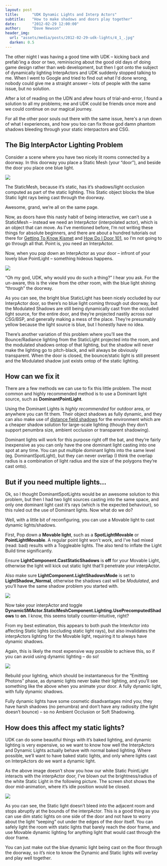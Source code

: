 ```yaml
---
layout: post
title:      "UDK Dynamic Lights and Interp Actors"
subtitle:   "How to make shadows and doors play together"
date:       "2012-02-29 12:00:00"
author:     "Dave Newson"
header_img:
  url: "assets/media/posts/2012-02-29-udk-lights/4_1_.jpg"
  darken: 0.5
---
```


The other night I was having a good time with UDK – kicking back and prefab'ing a door or two, reminiscing about the good old days of doing game design rather than web development, but then I got onto the subject of dynamically lighting InterpActors and UDK suddenly stopped talking to me. When I went to Google and tried to find out what I'd done wrong, nobody could give me a straight answer – lots of people with the same issue, but no solution.

After a lot of reading on the UDN and afew hours of trial-and-error, I found a solution to all my problems; me and UDK could be friends once more and we could continue on our magical journey.

For all the other poor souls out there with the same issue, here's a run down of what I experiences, and how you too can fix those god damn phantom shadows bleeding through your static interpactors and CSG.


## The Big InterpActor Lighting Problem

Consider a scene where you have two nicely lit rooms connected by a doorway. In this doorway you place a Static Mesh (your “door”), and beside the door you place one blue light.

[![](/assets/media/posts/2012-02-29-udk-lights/0_1_.jpg?w=500&tok=e4f71e)](/assets/media/posts/2012-02-29-udk-lights/0_1_.jpg "tutorials:udk:intep-lighting:0_1_.jpg")

The StaticMesh, because it’s static, has it’s shadows/light occlusion computed as part of the static lighting. This Static object blocks the blue Static light rays being cast through the doorway.

Awesome, grand, we’re all on the same page.

Now, as doors have this nasty habit of being interactive, we can’t use a StaticMesh – instead we need an InterpActor (interpolated actor), which is an object that can move. As I’ve mentioned before, I’m not writing these things for absolute beginners, and there are about a hundred tutorials out there for [Getting To Know Kismet](http://www.youtube.com/watch?v=qJOWW4pVxoo "http://www.youtube.com/watch?v=qJOWW4pVxoo") and [How Do I Door 101](http://www.youtube.com/watch?v=XUOakBgNLoY "http://www.youtube.com/watch?v=XUOakBgNLoY"), so I’m not going to go through all that. Point is, you need an InterpActor.

Now, when you pop down an InterpActor as your door – infront of your lovely blue PointLight – something hideous happens.

[![](/assets/media/posts/2012-02-29-udk-lights/1_1_.jpg?w=500&tok=b64ffc)](/assets/media/posts/2012-02-29-udk-lights/1_1_.jpg "tutorials:udk:intep-lighting:1_1_.jpg")

“Oh my god, UDK, why would you do such a thing?” I hear you ask. For the un-aware, this is the view from the other room, with the blue light shining “through” the doorway.

As you can see, the bright blue StaticLight has been nicely occluded by our InterpActor door, so there’s no blue light coming through out doorway, but the Modulated Shadows are still being dynamically cast from the occluded light source, for the entire door, and they’re projected nastily across our CSG/BSP, and generally making a mess of the place. They’re presumably yellow because the light source is blue, but I honestly have no idea.

There’s another variation of this problem where you’ll see the Bounce/Radiance lighting from the StaticLight projected into the room, and the modulated shadows ontop of that lighting, but the shadow will never make the lighting go to pitch-black, and will always be obviously transparent. When the door is closed, the bounce/static light is still present and the Modulated shadow just exists ontop of the static lighting.



## How can we fix it

There are a few methods we can use to fix this little problem. The most common and highly recommended method is to use a Dominant light source, such as **DominantPointLight**.

Using the Dominant Lights is _highly recommended_ for outdoor area, or anywhere you can fit them. Their object shadows as fully dynamic, and they can also make use of [distance field shadows](http://udn.epicgames.com/Three/DistanceFieldShadows.html "http://udn.epicgames.com/Three/DistanceFieldShadows.html") for the environment which are a cheaper shadow solution for large-scale lighting (though they don’t support penumbra size, ambient occlusion or transparent shadowing).

Dominant lights will work for this purpose right off the bat, and they’re fairly inexpensive as you can only have the one dominant light casting into one spot at any time. You can put multiple dominant lights into the same level (eg. DominantSpotLight), but they can never overlap (I think the overlap radius is a combination of light radius and the size of the polygons they’re cast onto).



## But if you need multiple lights...

Ok, so I thought DominantSpotLights would be an awesome solution to this problem, but then I had two light sources casting into the same space, and only one dominant light cast it’s rays (which is the expected behaviour), so this ruled out the use of Dominant lights. Now what do we do?

Well, with a little bit of reconfiguring, you can use a Movable light to cast dynamic lights/shadows.

First, Pop down a **Movable light**, such as a **SpotLightMovable** or **PointLightMovable**. A regular point light won’t work, and I’ve had mixed (read: bad) results with a Toggleable lights. The also tend to inflate the Light Build time significantly.

Ensure **LightComponent.CastStaticShadows** is **off** for your Movable Light, otherwise the light will kick out static light that’ll penetrate your interpActor.

Also make sure **LightComponent.LightShadowsMode** is set to **LightShadow_Normal**, otherwise the shadows cast will be _Modulated_, and you’ll have the same shadow problem you started with.

[![](/assets/media/posts/2012-02-29-udk-lights/2-1024x410_1_.jpg?w=500&tok=75e8cd)](/assets/media/posts/2012-02-29-udk-lights/2-1024x410_1_.jpg "tutorials:udk:intep-lighting:2-1024x410_1_.jpg")

Now take your interpActor and toggle **DynamicSMActor.StaticMeshComponent.Lighting.UsePrecomputedShadows** to **on**. I know, this seems totally counter-intuitive, right?

From my best estimation, this appears to both push the InterActor into affecting Static lights (occluding static light rays), but also invalidates the interpActors lighting for the Movable light, requiring it to always have dynamic shadows.

Again, this is likely the most expensive way possible to achieve this, so if you can avoid using dynamic lighting – do so!

![](/assets/media/posts/2012-02-29-udk-lights/4_1_.gif)

Rebuild your lighting, which should be instantaneous for the “Emitting Photons” phase, as dynamic lights never bake their lighting, and you’ll see something like the above when you animate your door. A fully dynamic light, with fully dynamic shadows.

Fully dynamic lights have some cosmetic disadvantages mind you; they have harsh shadows (no penumbra) and don’t have any radiosity (the light doesn’t bounce) – so no Ambient Occlusion or Soft Shadowing.



## How does this affect my static lights?

UDK can do some beautiful things with it’s baked lighting, and dynamic lighting is very expensive, so we want to know how well the InterpActors and Dynamic Lights actually behave with normal baked lighting. Where possible, we’ll want to have baked static lights, and only where lights cast on InterpActors do we want a dynamic light.

As the above image doesn’t show you how our white Static PointLight interacts with the interpActor door, I’ve blown out the brightness/radius of the white Static Light in the following picture. The screen shot shows the door mid-animation, where it’s idle position would be closed.

[![](/assets/media/posts/2012-02-29-udk-lights/4_1_.jpg?w=500&tok=dce979)](/assets/media/posts/2012-02-29-udk-lights/4_1_.jpg "tutorials:udk:intep-lighting:4_1_.jpg")

As you can see, the Static light doesn’t bleed into the adjacent room and stops abruptly at the bounds of the interpActor. This is a good thing as you can use dim static lights on one side of the door and not have to worry about the light “seeping” out under the edges of the door itself. You can safely light the room with static lights that barely reach the door frame, and use Movable dynamic lighting for anything light that would cast through the door frame.

You can just make out the blue dynamic light being cast on the floor through the doorway, so it’s nice to know the Dynamic and Static lights will overlay and play well together.

